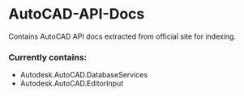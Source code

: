 # AutoCAD-API-Docs
Contains AutoCAD API docs extracted from official site for indexing.
### Currently contains:
* Autodesk.AutoCAD.DatabaseServices
* Autodesk.AutoCAD.EditorInput
